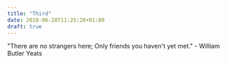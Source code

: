 ```yaml
---
title: "Third"
date: 2018-06-28T11:25:28+01:00
draft: true
---
```


"There are no strangers here; Only friends you haven't yet met." - William Butler Yeats
